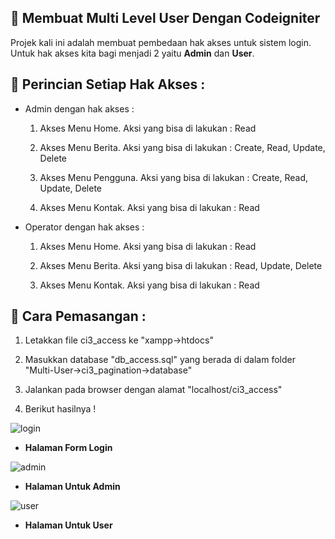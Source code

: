 ## 🚀 Membuat Multi Level User Dengan Codeigniter

Projek kali ini adalah membuat pembedaan hak akses untuk sistem login. Untuk hak akses kita bagi menjadi 2 yaitu <b>Admin</b> dan <b>User</b>. 

## 🧾 Perincian Setiap Hak Akses :

- Admin dengan hak akses :

    1. Akses Menu Home. Aksi yang bisa di lakukan : Read 

    2. Akses Menu Berita. Aksi yang bisa di lakukan : Create, Read, Update, Delete 

    3. Akses Menu Pengguna. Aksi yang bisa di lakukan : Create, Read, Update, Delete 

    4. Akses Menu Kontak. Aksi yang bisa di lakukan : Read

- Operator dengan hak akses :

    1. Akses Menu Home. Aksi yang bisa di lakukan : Read 

    2. Akses Menu Berita. Aksi yang bisa di lakukan : Read, Update, Delete

    3. Akses Menu Kontak. Aksi yang bisa di lakukan : Read

## 🔧 Cara Pemasangan :

1. Letakkan file ci3_access ke "xampp->htdocs"

2. Masukkan database "db_access.sql" yang berada di dalam folder "Multi-User->ci3_pagination->database"

3. Jalankan pada browser dengan alamat "localhost/ci3_access"

4. Berikut hasilnya ! 

![login](https://user-images.githubusercontent.com/80201030/169692446-5083945f-390e-4766-8125-de9d76a46e3e.PNG)

- <b>Halaman Form Login</b>  

![admin](https://user-images.githubusercontent.com/80201030/169692517-17fe3dd3-37c8-4a0c-81e2-7307b18b5695.PNG)

- <b>Halaman Untuk Admin</b>

![user](https://user-images.githubusercontent.com/80201030/169692540-28647f4d-e453-44b2-b8d4-03e7cb95c340.PNG)

- <b>Halaman Untuk User</b>



